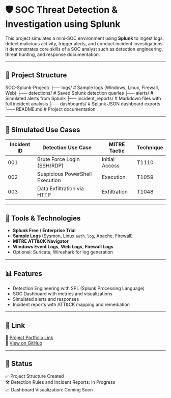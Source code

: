  
# 🛡️ SOC Threat Detection & Investigation using Splunk

This project simulates a mini-SOC environment using **Splunk** to ingest logs, detect malicious activity, trigger alerts, and conduct incident investigations. It demonstrates core skills of a SOC analyst such as detection engineering, threat hunting, and response documentation.

---

## 📂 Project Structure

SOC-Splunk-Project/
├── logs/ # Sample logs (Windows, Linux, Firewall, Web)
├── detections/ # Saved Splunk detection queries
├── alerts/ # Simulated alerts from Splunk
├── incident_reports/ # Markdown files with full incident analysis
├── dashboards/ # Splunk JSON dashboard exports
└── README.md # Project documentation

---

## 🧪 Simulated Use Cases

| Incident ID | Detection Use Case               | MITRE Tactic      | Technique         |
|-------------|----------------------------------|-------------------|-------------------|
| 001         | Brute Force Login (SSH/RDP)      | Initial Access    | T1110             |
| 002         | Suspicious PowerShell Execution  | Execution         | T1059             |
| 003         | Data Exfiltration via HTTP       | Exfiltration      | T1048             |

---

## 🧰 Tools & Technologies

- **Splunk Free / Enterprise Trial**
- **Sample Logs** (Sysmon, Linux `auth.log`, Apache, Firewall)
- **MITRE ATT&CK Navigator**
- **Windows Event Logs**, **Web Logs**, **Firewall Logs**
- Optional: Suricata, Wireshark for log generation

---

## 📊 Features

- Detection Engineering with SPL (Splunk Processing Language)
- SOC Dashboard with metrics and visualizations
- Simulated alerts and responses
- Incident reports with ATT&CK mapping and remediation

---

## 📎 Link

🔗 [Project Portfolio Link](https://ghassanalnomani.github.io/cybersecurity-portfolio/)  
🔗 [View on GitHub](https://github.com/ghassanalnomani/SOC-Splunk-Project)

---

## 📌 Status

✅ Project Structure Created  
🛠️ Detection Rules and Incident Reports: In Progress  
📈 Dashboard Visualization: Coming Soon